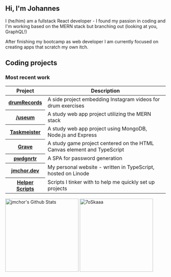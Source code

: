 <div align="center">

<a href="mailto:jchorzempa@posteo.org"><img src="https://img.shields.io/badge/Email-jchorzempa%40posteo.org-green" alt=""></img></a>
<a href="https://blog.jmchor.dev/"><img src="https://img.shields.io/badge/Read-Blog-informational" alt=""></img></a>
<a href="https://jmchor.dev"><img src="https://img.shields.io/badge/website-live-success" alt=""></img></a>
<a href="https://useum.netlify.app"><img src="https://img.shields.io/badge/Current%20project-/useum-blueviolet" alt=""></img></a>
<a href="#"><img src="https://img.shields.io/badge/focus%20on-React-cyan" alt=""></img></a>

</div>

## Hi, I'm Johannes

I (he/him) am a fullstack React developer - I found my passion in coding and I'm working based on the MERN stack but branching out (looking at you, GraphQL!)

After finishing my bootcamp as web developer I am currently focused on creating apps that scratch my own itch.

## Coding projects

### Most recent work

<table align="center" width="100%">
  <thead>
    <th span="col">Project </th>
    <th span="col">Description</th>
  </thead>
  <tbody>
  <tr>
      <th span="row"><a href="https://github.com/jmchor/drumrecords_front">drumRecords</a></th>
      <td>A side project embedding Instagram videos for drum exercises</td>
    </tr>
  <tr>
      <th span="row"><a href="https://github.com/nncht/association_client">/useum</a></th>
      <td>A study web app project utilizing the MERN stack</td>
    </tr>
    <tr>
      <th span="row"><a href="https://github.com/jmchor/activity_logger">Taskmeister</a></th>
      <td>A study web app project using MongoDB, Node.js and Express</td>
    </tr>
    <tr>
      <th span="row"><a href="https://github.com/jmchor/grave_game">Grave</a></th>
      <td>A study game project centered on the HTML Canvas element and TypeScript</td>
    </tr>
    <tr>
      <th span="row"><a href="https://github.com/jmchor/pwd_gen">pwdgnrtr</a></th>
      <td>A SPA for password generation</td>
    </tr>
    <tr>
      <th span="row"><a href="https://github.com/jmchor/jmchor.dev">jmchor.dev</a></th>
      <td>My personal website - written in TypeScript, hosted on Linode</td>
    </tr>
    <tr>
      <th span="row"><a href="https://github.com/jmchor/scripts">Helper Scripts</a></th>
      <td>Scripts I tinker with to help me quickly set up projects</td>
    </tr>
  </tbody>
</table>

<p>
   <a href="https://github.com/anuraghazra/github-readme-stats">
   <img alt="jmchor's Github Stats" src="https://github-readme-stats.vercel.app/api?username=jmchor&show_icons=true&count_private=true&locale=en&theme=transparent&layout=compact" height="230px"/></a>
   <img src="https://github-readme-stats.vercel.app/api/top-langs?username=jmchor&langs_count=5&show_icons=true&locale=en&theme=transparent" alt="7oSkaaa" height="230px"/>
<br/>
</p>
